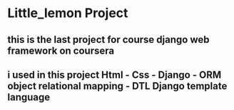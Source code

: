 # Little_lemon Project
## this is the last project for course django web framework on coursera 
## i used in this project Html - Css - Django - ORM object relational mapping - DTL Django template language
